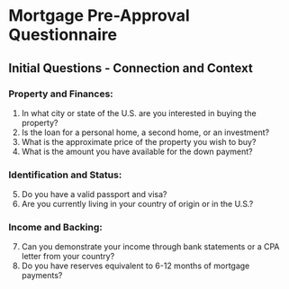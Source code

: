# Mortgage Pre-Approval Questionnaire

## Initial Questions - Connection and Context

### Property and Finances:
1. In what city or state of the U.S. are you interested in buying the property?
2. Is the loan for a personal home, a second home, or an investment?
3. What is the approximate price of the property you wish to buy?
4. What is the amount you have available for the down payment?

### Identification and Status:
5. Do you have a valid passport and visa?
6. Are you currently living in your country of origin or in the U.S.?

### Income and Backing:
7. Can you demonstrate your income through bank statements or a CPA letter from your country?
8. Do you have reserves equivalent to 6-12 months of mortgage payments?